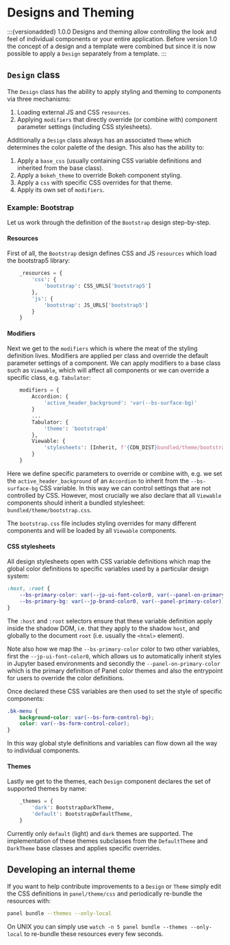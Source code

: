 # Designs and Theming

:::{versionadded} 1.0.0
Designs and theming allow controlling the look and feel of individual components or your entire application. Before version 1.0 the concept of a design and a template were combined but since it is now possible to apply a `Design` separately from a template.
:::

## `Design` class

The `Design` class has the ability to apply styling and theming to components via three mechanisms:

1. Loading external JS and CSS `resources`.
2. Applying `modifiers` that directly override (or combine with) component parameter settings (including CSS stylesheets).

Additionally a `Design` class always has an associated `Theme` which determines the color palette of the design. This also has the ability to:

1. Apply a `base_css` (usually containing CSS variable definitions and inherited from the base class).
2. Apply a `bokeh_theme` to override Bokeh component styling.
3. Apply a `css` with specific CSS overrides for that theme.
4. Apply its own set of `modifiers`.

### Example: Bootstrap

Let us work through the definition of the `Bootstrap` design step-by-step.

#### Resources

First of all, the `Bootstrap` design defines CSS and JS `resources` which load the bootstrap5 library:

```python
    _resources = {
        'css': {
            'bootstrap': CSS_URLS['bootstrap5']
        },
        'js': {
            'bootstrap': JS_URLS['bootstrap5']
        }
    }
```

#### Modifiers

Next we get to the `modifiers` which is where the meat of the styling definition lives. Modifiers are applied per class and override the default parameter settings of a component. We can apply modifiers to a base class such as `Viewable`, which will affect all components or we can override a specific class, e.g. `Tabulator`:

```python
    modifiers = {
        Accordion: {
            'active_header_background': 'var(--bs-surface-bg)'
        }
		...
        Tabulator: {
            'theme': 'bootstrap4'
        },
        Viewable: {
            'stylesheets': [Inherit, f'{CDN_DIST}bundled/theme/bootstrap.css']
        }
    }
```

Here we define specific parameters to override or combine with, e.g. we set the `active_header_background` of an `Accordion` to inherit from the `--bs-surface-bg` CSS variable. In this way we can control settings that are not controlled by CSS. However, most crucially we also declare that all `Viewable` components should inherit a bundled stylesheet: `bundled/theme/bootstrap.css`.

The `bootstrap.css` file includes styling overrides for many different components and will be loaded by all `Viewable` components.

#### CSS stylesheets

All design stylesheets open with CSS variable definitions which map the global color definitions to specific variables used by a particular design system:

```css
:host, :root {
    --bs-primary-color: var(--jp-ui-font-color0, var(--panel-on-primary-color));
    --bs-primary-bg: var(--jp-brand-color0, var(--panel-primary-color));
}
```

The `:host` and `:root` selectors ensure that these variable definition apply inside the shadow DOM, i.e. that they apply to the shadow `host`, and globally to the document `root` (i.e. usually the `<html>` element).

Note also how we map the `--bs-primary-color` color to two other variables, first the `--jp-ui-font-color0`, which allows us to automatically inherit styles in Jupyter based environments and secondly the `--panel-on-primary-color` which is the primary definition of Panel color themes and also the entrypoint for users to override the color definitions.

Once declared these CSS variables are then used to set the style of specific components:

```css
.bk-menu {
    background-color: var(--bs-form-control-bg);
    color: var(--bs-form-control-color);
}
```

In this way global style definitions and variables can flow down all the way to individual components.

#### Themes

Lastly we get to the themes, each `Design` component declares the set of supported themes by name:

```python
    _themes = {
        'dark': BootstrapDarkTheme,
        'default': BootstrapDefaultTheme,
    }
```

Currently only `default` (light) and `dark` themes are supported. The implementation of these themes subclasses from the `DefaultTheme` and `DarkTheme` base classes and applies specific overrides.

## Developing an internal theme

If you want to help contribute improvements to a `Design` or `Theme` simply edit the CSS definitions in `panel/theme/css` and periodically re-bundle the resources with:

```bash
panel bundle --themes --only-local
```

On UNIX you can simply use `watch -n 5 panel bundle --themes --only-local` to re-bundle these resources every few seconds.
